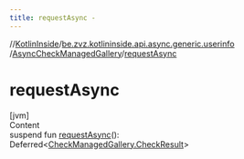 ```yaml
---
title: requestAsync -
---
```

//[KotlinInside](../../index.md)/[be.zvz.kotlininside.api.async.generic.userinfo](../index.md)
/[AsyncCheckManagedGallery](index.md)/[requestAsync](request-async.md)

# requestAsync

[jvm]  
Content  
suspend fun [requestAsync](request-async.md)():
Deferred<[CheckManagedGallery.CheckResult](../../be.zvz.kotlininside.api.generic.userinfo/-check-managed-gallery/-check-result/index.md)>  



